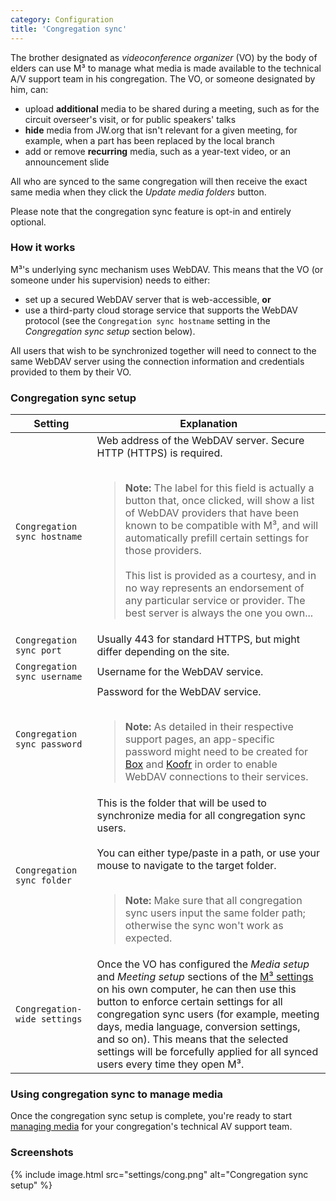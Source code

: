 ```yaml
---
category: Configuration
title: 'Congregation sync'
---
```


The brother designated as _videoconference organizer_ (VO) by the body of elders can use M³ to manage what media is made available to the technical A/V support team in his congregation.
The VO, or someone designated by him, can:

- upload <strong>additional</strong> media to be shared during a meeting, such as for the circuit overseer's visit, or for public speakers' talks
- <strong>hide</strong> media from JW.org that isn't relevant for a given meeting, for example, when a part has been replaced by the local branch
- add or remove <strong>recurring</strong> media, such as a year-text video, or an announcement slide

All who are synced to the same congregation will then receive the exact same media when they click the <em>Update media folders</em> button.

Please note that the congregation sync feature is opt-in and entirely optional.

### How it works

M³'s underlying sync mechanism uses WebDAV. This means that the VO (or someone under his supervision) needs to either:

- set up a secured WebDAV server that is web-accessible, <strong>or</strong>
- use a third-party cloud storage service that supports the WebDAV protocol (see the <code>Congregation sync hostname</code> setting in the <em>Congregation sync setup</em> section below).

All users that wish to be synchronized together will need to connect to the same WebDAV server using the connection information and credentials provided to them by their VO.

### Congregation sync setup

<table>
  <thead>
    <tr>
      <th>Setting</th>
      <th>Explanation</th>
    </tr>
  </thead>
  <tbody>
    <tr>
      <td><code>Congregation sync hostname</code></td>
      <td>Web address of the WebDAV server. Secure HTTP (HTTPS) is required. <br><br><blockquote><strong>Note:</strong> The label for this field is actually a button that, once clicked, will show a list of WebDAV providers that have been known to be compatible with M³, and will automatically prefill certain settings for those providers. <br><br>This list is provided as a courtesy, and in no way represents an endorsement of any particular service or provider. The best server is always the one you own...</blockquote></td>
    </tr>
    <tr>
      <td><code>Congregation sync port</code></td>
      <td>Usually 443 for standard HTTPS, but might differ depending on the site. </td>
    </tr>
    <tr>
      <td><code>Congregation sync username</code> </td>
      <td>Username for the WebDAV service. </td>
    </tr>
    <tr>
      <td><code>Congregation sync password</code></td>
      <td>Password for the WebDAV service. <br><br><blockquote><strong>Note:</strong> As detailed in their respective support pages, an app-specific password might need to be created for <a href="https://support.box.com/hc/en-us/articles/360043696414-WebDAV-with-Box" target="_blank">Box</a> and <a href="https://koofr.eu/help/koofr_with_webdav/how-do-i-connect-a-service-to-koofr-through-webdav/" target="_blank">Koofr</a> in order to enable WebDAV connections to their services.</blockquote></td>
    </tr>
    <tr>
      <td><code>Congregation sync folder</code></td>
      <td>This is the folder that will be used to synchronize media for all congregation sync users. <br><br>You can either type/paste in a path, or use your mouse to navigate to the target folder. <br><br><blockquote><strong>Note:</strong> Make sure that all congregation sync users input the same folder path; otherwise the sync won't work as expected.</blockquote></td>
    </tr>
    <tr>
      <td><code>Congregation-wide settings</code></td>
      <td>Once the VO has configured the <em>Media setup</em> and <em>Meeting setup</em> sections of the <a href="#/configuration">M³ settings</a> on his own computer, he can then use this button to enforce certain settings for all congregation sync users (for example, meeting days, media language, conversion settings, and so on). This means that the selected settings will be forcefully applied for all synced users every time they open M³.</td>
    </tr>
  </tbody>
</table>


### Using congregation sync to manage media

Once the congregation sync setup is complete, you're ready to start <a href="#/manage-media">managing media</a> for your congregation's technical AV support team.


### Screenshots

<table class="showcase" markdown="0">
{% include image.html src="settings/cong.png" alt="Congregation sync setup" %}
</table>
